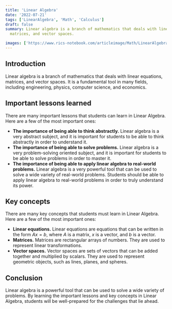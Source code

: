 ```yaml
---
title: 'Linear Algebra'
date: '2022-07-21'
tags: ['LinearAlgebra', 'Math', 'Calculus']
draft: false
summary: Linear algebra is a branch of mathematics that deals with linear equations,
  matrices, and vector spaces.

images: ['https://www.rics-notebook.com/articleimage/Math/LinearAlgebra.webp']
---
```


## **Introduction**

Linear algebra is a branch of mathematics that deals with linear equations,
matrices, and vector spaces. It is a fundamental tool in many fields, including
engineering, physics, computer science, and economics.

## **Important lessons learned**

There are many important lessons that students can learn in Linear Algebra. Here
are a few of the most important ones:

- **The importance of being able to think abstractly.** Linear algebra is a very
  abstract subject, and it is important for students to be able to think
  abstractly in order to understand it.
- **The importance of being able to solve problems.** Linear algebra is a very
  problem-solving oriented subject, and it is important for students to be able
  to solve problems in order to master it.
- **The importance of being able to apply linear algebra to real-world
  problems.** Linear algebra is a very powerful tool that can be used to solve a
  wide variety of real-world problems. Students should be able to apply linear
  algebra to real-world problems in order to truly understand its power.

## **Key concepts**

There are many key concepts that students must learn in Linear Algebra. Here are
a few of the most important ones:

- **Linear equations.** Linear equations are equations that can be written in
  the form $Ax=b$, where $A$ is a matrix, $x$ is a vector, and $b$ is a vector.
- **Matrices.** Matrices are rectangular arrays of numbers. They are used to
  represent linear transformations.
- **Vector spaces.** Vector spaces are sets of vectors that can be added
  together and multiplied by scalars. They are used to represent geometric
  objects, such as lines, planes, and spheres.

## **Conclusion**

Linear algebra is a powerful tool that can be used to solve a wide variety of
problems. By learning the important lessons and key concepts in Linear Algebra,
students will be well-prepared for the challenges that lie ahead.
